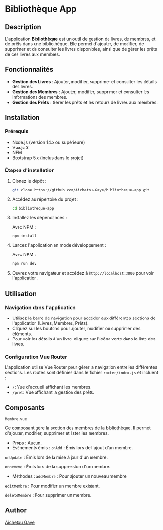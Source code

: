 # Bibliothèque App

## Description
L'application **Bibliothèque** est un outil de gestion de livres, de membres, et de prêts dans une bibliothèque. Elle permet d'ajouter, de modifier, de supprimer et de consulter les livres disponibles, ainsi que de gérer les prêts de ces livres aux membres.

## Fonctionnalités
- **Gestion des Livres** : Ajouter, modifier, supprimer et consulter les détails des livres.
- **Gestion des Membres** : Ajouter, modifier, supprimer et consulter les informations des membres.
- **Gestion des Prêts** : Gérer les prêts et les retours de livres aux membres.

## Installation

### Prérequis
- Node.js (version 14.x ou supérieure)
- Vue.js 3
- NPM 
- Bootstrap 5.x (inclus dans le projet)

### Étapes d'installation

1. Clonez le dépôt :

    ```bash
    git clone https://github.com/Aichetou-Gaye/bibliotheque-app.git
    ```

2. Accédez au répertoire du projet :

    ```bash
    cd bibliotheque-app
    ```

3. Installez les dépendances :

    Avec NPM :

    ```bash
    npm install
    ```

4. Lancez l'application en mode développement :

    Avec NPM :

    ```bash
    npm run dev
    ```

  

5. Ouvrez votre navigateur et accédez à `http://localhost:3000` pour voir l'application.

## Utilisation

### Navigation dans l'application
- Utilisez la barre de navigation pour accéder aux différentes sections de l'application (Livres, Membres, Prêts).
- Cliquez sur les boutons pour ajouter, modifier ou supprimer des éléments.
- Pour voir les détails d'un livre, cliquez sur l'icône verte dans la liste des livres.

### Configuration Vue Router
L'application utilise Vue Router pour gérer la navigation entre les différentes sections. Les routes sont définies dans le fichier `router/index.js` et incluent :
- `/`: Vue d'accueil affichant les membres.
- `/pret`: Vue affichant la gestion des prêts.

## Composants

`Membre.vue`

 Ce composant gère la section des membres de la bibliothèque. Il permet d'ajouter, modifier, supprimer et lister les membres.
- Props : Aucun.
- Événements émis :
`onAdd` : Émis lors de l'ajout d'un membre.

`onUpdate` : Émis lors de la mise à jour d'un membre.

`onRemove` : Émis lors de la suppression d'un membre.
- Méthodes :
`addMembre` : Pour ajouter un nouveau membre.

`editMembre` : Pour modifier un membre existant.

`deleteMembre` : Pour supprimer un membre.


##  Author
[Aichetou Gaye](https://github.com/Aichetou-Gaye/)